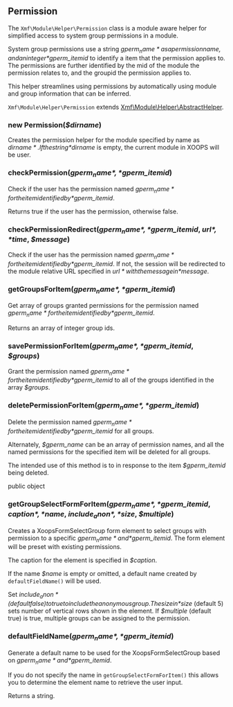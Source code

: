 ## Permission

The `Xmf\Module\Helper\Permission` class is a module aware helper for simplified access to system group
permissions in a module.

System group permissions use a string *$gperm_name* as a permission name, and an
integer *$gperm_itemid* to identify a item that the permission applies to.
The permissions are further identified by the mid of the module the permission relates to,
and the groupid the permission applies to.

This helper streamlines using permissions by automatically using module and group information
that can be inferred.

`Xmf\Module\Helper\Permission` extends [Xmf\Module\Helper\AbstractHelper](abstracthelper.php).

### new Permission(*$dirname*)

Creates the permission helper for the module specified by name as *$dirname*.
If the string *$dirname* is empty, the current module in XOOPS will be user.

### checkPermission(*$gperm_name*, *$gperm_itemid*)

Check if the user has the permission named *$gperm_name* for the item identified by *$gperm_itemid*.

Returns true if the user has the permission, otherwise false.

### checkPermissionRedirect(*$gperm_name*, *$gperm_itemid*, *$url*, *$time*, *$message*)

Check if the user has the permission named *$gperm_name* for the item identified by *$gperm_itemid*.
If not, the session will be redirected to the module relative URL specified in *$url* with the
message in *$message*.

### getGroupsForItem(*$gperm_name*, *$gperm_itemid*)

Get array of groups granted permissions for the permission named *$gperm_name* for the item
identified by *$gperm_itemid*.

Returns an array of integer group ids.

### savePermissionForItem(*$gperm_name*, *$gperm_itemid*, *$groups*)

Grant the permission named *$gperm_name* for the item identified by *$gperm_itemid* to all of the
groups identified in the array *$groups*.

### deletePermissionForItem(*$gperm_name*, *$gperm_itemid*)

Delete the permission named *$gperm_name* for the item identified by *$gperm_itemid* for all groups.

Alternately, *$gperm_name* can be an array of permission names, and all the named permissions for the
specified item will be deleted for all groups.

The intended use of this method is to in response to the item *$gperm_itemid* being deleted.

public object
### getGroupSelectFormForItem(*$gperm_name*, *$gperm_itemid*, *$caption*, *$name*, *$include_anon*, *$size*, *$multiple*)

Creates a XoopsFormSelectGroup form element to select groups with permission to a specific
*$gperm_name* and *$gperm_itemid*.  The form element will be preset with existing permissions.

The caption for the element is specified in *$caption*.

If the name *$name* is empty or omitted, a default name created by `defaultFieldName()` will be used.

Set *$include_anon* (default false) to true to include the anonymous group.
The size in *$size* (default 5) sets number of vertical rows shown in the element.
If *$multiple* (default true) is true, multiple groups can be assigned to the permission.

### defaultFieldName(*$gperm_name*, *$gperm_itemid*)

Generate a default name to be used for the XoopsFormSelectGroup based on *$gperm_name* and *$gperm_itemid*.

If you do not specify the name in `getGroupSelectFormForItem()` this allows you to determine the
element name to retrieve the user input.

Returns a string.
